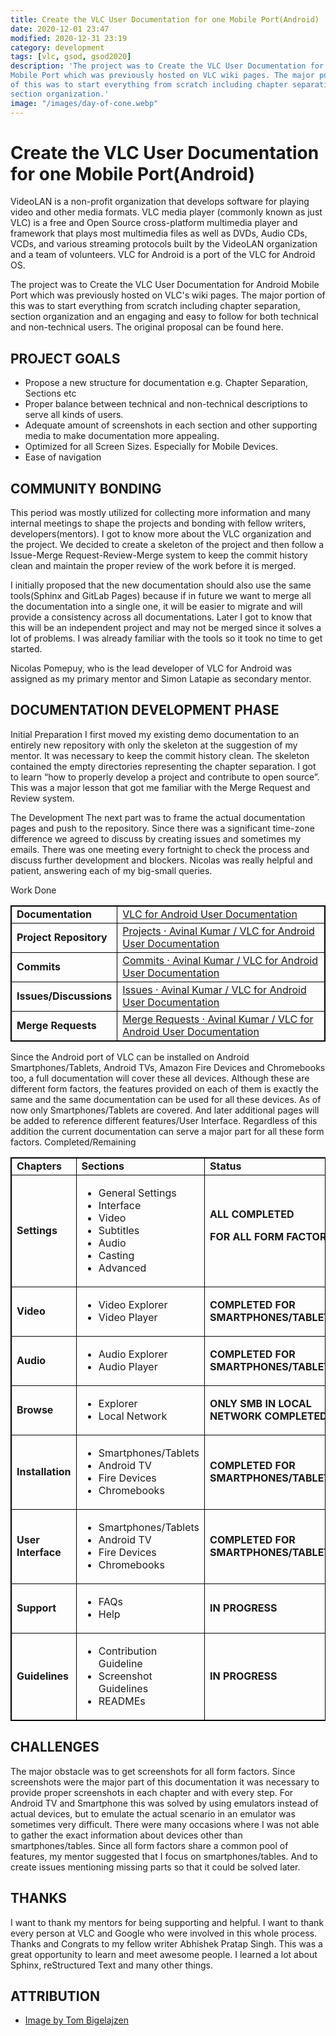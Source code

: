 ```yaml
---
title: Create the VLC User Documentation for one Mobile Port(Android)
date: 2020-12-01 23:47
modified: 2020-12-31 23:19
category: development
tags: [vlc, gsod, gsod2020]
description: 'The project was to Create the VLC User Documentation for Android 
Mobile Port which was previously hosted on VLC wiki pages. The major portion 
of this was to start everything from scratch including chapter separation, 
section organization.'
image: "/images/day-of-cone.webp"
---
```


# Create the VLC User Documentation for one Mobile Port(Android)

VideoLAN is a non-profit organization that develops software for playing
video and other media formats. VLC media player (commonly known as just
VLC) is a free and Open Source cross-platform multimedia player and
framework that plays most multimedia files as well as DVDs, Audio CDs,
VCDs, and various streaming protocols built by the VideoLAN organization
and a team of volunteers. VLC for Android is a port of the VLC for
Android OS.

The project was to Create the VLC User Documentation for Android Mobile
Port which was previously hosted on VLC's wiki pages. The major portion
of this was to start everything from scratch including chapter
separation, section organization and an engaging and easy to follow for
both technical and non-technical users. The original proposal can be
found here.

## PROJECT GOALS

- Propose a new structure for documentation e.g. Chapter Separation,
  Sections etc
- Proper balance between technical and non-technical descriptions to
  serve all kinds of users.
- Adequate amount of screenshots in each section and other supporting
  media to make documentation more appealing.
- Optimized for all Screen Sizes. Especially for Mobile Devices.
- Ease of navigation

## COMMUNITY BONDING

This period was mostly utilized for collecting more information and many
internal meetings to shape the projects and bonding with fellow writers,
developers(mentors). I got to know more about the VLC organization and
the project. We decided to create a skeleton of the project and then
follow a Issue-Merge Request-Review-Merge system to keep the commit
history clean and maintain the proper review of the work before it is
merged.

I initially proposed that the new documentation should also use the same
tools(Sphinx and GitLab Pages) because if in future we want to merge all
the documentation into a single one, it will be easier to migrate and
will provide a consistency across all documentations. Later I got to
know that this will be an independent project and may not be merged
since it solves a lot of problems. I was already familiar with the tools
so it took no time to get started.

Nicolas Pomepuy, who is the lead developer of VLC for Android was
assigned as my primary mentor and Simon Latapie as secondary mentor.

## DOCUMENTATION DEVELOPMENT PHASE

Initial Preparation I first moved my existing demo documentation to an
entirely new repository with only the skeleton at the suggestion of my
mentor. It was necessary to keep the commit history clean. The skeleton
contained the empty directories representing the chapter separation. I
got to learn “how to properly develop a project and contribute to open
source”. This was a major lesson that got me familiar with the Merge
Request and Review system.

The Development The next part was to frame the actual documentation
pages and push to the repository. Since there was a significant
time-zone difference we agreed to discuss by creating issues and
sometimes my emails. There was one meeting every fortnight to check the
process and discuss further development and blockers. Nicolas was really
helpful and patient, answering each of my big-small queries.

Work Done

<style>
table,td,th {
border-collapse:collapse;
border: 1px solid #000000;
}
</style>
<table>
<tr>
<td><strong>Documentation</strong></td>
<td><a href="https://avinal.videolan.me/vlc-android-user/">VLC for Android User Documentation </a>
</td>
</tr>
<tr>
<td><strong>Project Repository</strong>
</td>
<td><a href="https://code.videolan.org/avinal/vlc-android-user">Projects · Avinal Kumar / VLC for Android User Documentation</a>
</td>
</tr>
<tr>
<td><strong>Commits</strong>
</td>
<td><a href="https://code.videolan.org/avinal/vlc-android-user/-/commits/master">Commits · Avinal Kumar / VLC for Android User Documentation</a>
</td>
</tr>
<tr>
<td><strong>Issues/Discussions</strong>
</td>
<td><a href="https://code.videolan.org/avinal/vlc-android-user/-/issues">Issues · Avinal Kumar / VLC for Android User Documentation</a>
</td>
</tr>
<tr>
<td><strong>Merge Requests</strong>
</td>
<td><a href="https://code.videolan.org/avinal/vlc-android-user/-/merge_requests">Merge Requests · Avinal Kumar / VLC for Android User Documentation</a>
</td>
</tr>
</table>

Since the Android port of VLC can be installed on Android
Smartphones/Tablets, Android TVs, Amazon Fire Devices and Chromebooks
too, a full documentation will cover these all devices. Although these
are different form factors, the features provided on each of them is
exactly the same and the same documentation can be used for all these
devices. As of now only Smartphones/Tablets are covered. And later
additional pages will be added to reference different features/User
Interface. Regardless of this addition the current documentation can
serve a major part for all these form factors. Completed/Remaining

<table>
<tr>
<td><strong>Chapters</strong>
</td>
<td><strong>Sections</strong>
</td>
<td><strong>Status</strong>
</td>
</tr>
<tr>
<td><strong>Settings</strong>
</td>
<td>
<ul>
<li>General Settings
<li>Interface
<li>Video
<li>Subtitles
<li>Audio
<li>Casting
<li>Advanced
</li>
</ul>
</td>
<td><strong>ALL COMPLETED</strong>
<p>
<strong>FOR ALL FORM FACTORS</strong>
</td>
</tr>
<tr>
    <td><strong>Video</strong>
    </td>
    <td>
        <ul>
            <li>Video Explorer
            <li>Video Player
            </li>
        </ul>
    </td>
    <td><strong>COMPLETED FOR SMARTPHONES/TABLETS</strong>
    </td>
</tr>
<tr>
    <td><strong>Audio</strong>
    </td>
    <td>
        <ul>
            <li>Audio Explorer
            <li>Audio Player
            </li>
        </ul>
    </td>
    <td><strong>COMPLETED FOR SMARTPHONES/TABLETS</strong>
    </td>
</tr>
<tr>
    <td><strong>Browse</strong>
    </td>
    <td>
        <ul>
            <li>Explorer
            <li>Local Network
            </li>
        </ul>
    </td>
    <td><strong>ONLY SMB IN LOCAL NETWORK COMPLETED</strong>
    </td>
</tr>
<tr>
    <td><strong>Installation</strong>
    </td>
    <td>
        <ul>
            <li>Smartphones/Tablets
            <li>Android TV
            <li>Fire Devices
            <li>Chromebooks
            </li>
        </ul>
    </td>
    <td><strong>COMPLETED FOR SMARTPHONES/TABLETS</strong>
    </td>
</tr>
<tr>
    <td><strong>User Interface</strong>
    </td>
    <td>
        <ul>
            <li>Smartphones/Tablets
            <li>Android TV
            <li>Fire Devices
            <li>Chromebooks
            </li>
        </ul>
    </td>
    <td><strong>COMPLETED FOR SMARTPHONES/TABLETS</strong>
    </td>
</tr>
<tr>
    <td><strong>Support</strong>
    </td>
    <td>
        <ul>
            <li>FAQs
            <li>Help
            </li>
        </ul>
    </td>
    <td><strong>IN PROGRESS</strong>
    </td>
</tr>
<tr>
    <td><strong>Guidelines</strong>
    </td>
    <td>
        <ul>
            <li>Contribution Guideline
            <li>Screenshot Guidelines
            <li>READMEs
            </li>
        </ul>
    </td>
    <td><strong>IN PROGRESS</strong>
    </td>
</tr>
</table>

## CHALLENGES

The major obstacle was to get screenshots for all form factors. Since
screenshots were the major part of this documentation it was necessary
to provide proper screenshots in each chapter and with every step. For
Android TV and Smartphone this was solved by using emulators instead of
actual devices, but to emulate the actual scenario in an emulator was
sometimes very difficult. There were many occasions where I was not able
to gather the exact information about devices other than
smartphones/tables. Since all form factors share a common pool of
features, my mentor suggested that I focus on smartphones/tables. And to
create issues mentioning missing parts so that it could be solved later.

## THANKS

I want to thank my mentors for being supporting and helpful. I want to
thank every person at VLC and Google who were involved in this whole
process. Thanks and Congrats to my fellow writer Abhishek Pratap Singh.
This was a great opportunity to learn and meet awesome people. I learned
a lot about Sphinx, reStructured Text and many other things.

## ATTRIBUTION

- [Image by Tom Bigelajzen](https://images.videolan.org/images/goodies/day-of-the-cones-ex2.jpg)
